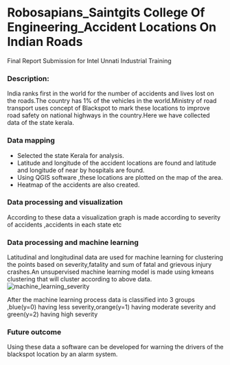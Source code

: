 # Robosapians_Saintgits College Of Engineering_Accident Locations On Indian Roads
Final Report Submission for Intel Unnati Industrial Training
### Description: 
India ranks first in the world for the number of accidents and lives lost on the roads.The country has 1% of the vehicles in the world.Ministry of road transport uses concept of Blackspot to mark these locations to improve road safety on national highways in the country.Here we have collected data of the state kerala.
### Data mapping 
* Selected the state Kerala for analysis.
* Latitude and longitude of the accident locations are found and latitude and longitude of near by hospitals are found.
* Using QGIS software ,these locations are plotted on the map of the area.
* Heatmap of the accidents are also created.

### Data processing and visualization
According to these data a visualization graph is made according to severity of accidents ,accidents in each state etc
  
### Data processing and machine learning
Latitudinal and longitudinal data are used for machine learning for clustering the points based on severity,fatality and sum of fatal and grievous injury crashes.An unsupervised machine learning model is made using kmeans clustering that will cluster according to above data.
![machine_learning_severity](https://github.com/abitalibsg/intelunnati_Robosapians/assets/133338993/7c270ca2-f3b1-4f76-9be3-38f9659204d6)

After the machine learning process data is classified into 3 groups ,blue(y=0) having less severity,orange(y=1) having moderate severity and green(y=2) having high severity

### Future outcome
Using these data a software can be developed for warning the drivers of the blackspot location by an alarm system. 
